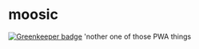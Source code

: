 # moosic

[![Greenkeeper badge](https://badges.greenkeeper.io/phenax/moosic.svg)](https://greenkeeper.io/)
'nother one of those PWA things
